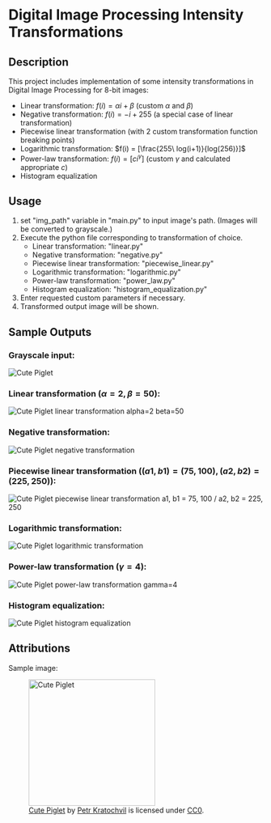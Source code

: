 # Digital Image Processing Intensity Transformations

## Description
This project includes implementation of some intensity transformations in Digital Image Processing for 8-bit images:
- Linear transformation: $f(i) = \alpha i + \beta$ (custom $\alpha$ and $\beta$)
- Negative transformation: $f(i) = -i + 255$ (a special case of linear transformation)
- Piecewise linear transformation (with 2 custom transformation function breaking points)
- Logarithmic transformation: $f(i) = [\frac{255\ log(i+1)}{log(256)}]$
- Power-law transformation: $f(i) = [ci^\gamma]$ (custom $\gamma$ and calculated appropriate $c$)
- Histogram equalization

## Usage
1. set "img_path" variable in "main.py" to input image's path. (Images will be converted to grayscale.)
2. Execute the python file corresponding to transformation of choice.
    - Linear transformation: "linear.py"
    - Negative transformation: "negative.py"
    - Piecewise linear transformation: "piecewise_linear.py"
    - Logarithmic transformation: "logarithmic.py"
    - Power-law transformation: "power_law.py"
    - Histogram equalization: "histogram_equalization.py"
3. Enter requested custom parameters if necessary.
4. Transformed output image will be shown.


## Sample Outputs
### Grayscale input:
![Cute Piglet](assets/images/grayscale.png)

### Linear transformation ($\alpha=2, \beta=50$):
![Cute Piglet linear transformation alpha=2 beta=50](assets/images/linear_alpha2_beta50.png)

### Negative transformation:
![Cute Piglet negative transformation](assets/images/negative.png)

### Piecewise linear transformation ($(a1, b1) = (75, 100), (a2, b2) = (225, 250)$):
![Cute Piglet piecewise linear transformation a1, b1 = 75, 100 / a2, b2 = 225, 250](assets/images/piecewise_75_100_225_250.png)

### Logarithmic transformation:
![Cute Piglet logarithmic transformation](assets/images/log.png)

### Power-law transformation ($\gamma = 4$):
![Cute Piglet power-law transformation gamma=4](assets/images/power_law_gamma4.png)

### Histogram equalization:
![Cute Piglet histogram equalization](assets/images/histogram_equalization.png)


## Attributions
Sample image:
<figure>
  <img src="https://github.com/Delaram-M/intensity-transformation/blob/main/assets/images/cute-piglet.jpg" alt="Cute Piglet" width="250"> 
  <figcaption>
     <a href="https://www.publicdomainpictures.net/en/view-image.php?image=24588&picture=cute-piglet">Cute Piglet</a> 
     by <a href="https://www.publicdomainpictures.net/en/browse-author.php?a=1">Petr Kratochvil</a> 
     is licensed under <a href="https://creativecommons.org/publicdomain/zero/1.0/">CC0</a>.
  </figcaption>
</figure>
